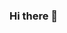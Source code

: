 ### Hi there 👋

<!--
**jnasir215/jnasir215** is a ✨ _special_ ✨ repository because its `README.md` (this file) appears on your GitHub profile.

Here are some ideas to get you started:

- 🔭 I’m currently working on Java and Cloud native projects
- 🌱 I’m currently working on mastery of Spring Boot and AWS Cloud Services
- 👯 I’m looking to collaborate on ...
- 🤔 I’m looking for my next tech opportunity
- 💬 Ask me about ...
- 📫 How to reach me: ...
- 😄 Pronouns: He/Him/They
- ⚡ Fun fact: ...
-->
